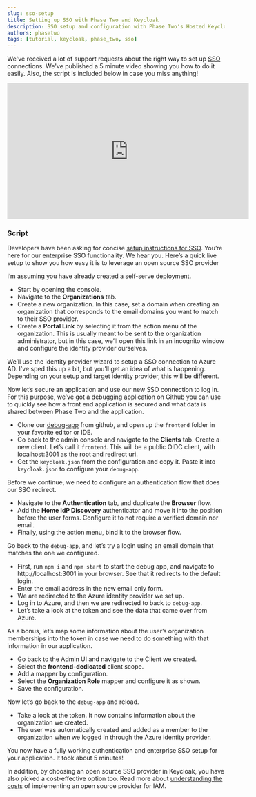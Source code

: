 ```yaml
---
slug: sso-setup
title: Setting up SSO with Phase Two and Keycloak
description: SSO setup and configuration with Phase Two's Hosted Keycloak offering
authors: phasetwo
tags: [tutorial, keycloak, phase_two, sso]
---
```


We've received a lot of support requests about the right way to set up [SSO](https://phasetwo.io/product/sso/) connections. We've published a 5 minute video showing you how to do it easily. Also, the script is included below in case you miss anything!

<iframe width="560" height="315" src="https://www.youtube.com/embed/wAeT07JGhOI" title="YouTube video player" frameborder="0" allow="accelerometer; autoplay; clipboard-write; encrypted-media; gyroscope; picture-in-picture" allowfullscreen></iframe>

<!--truncate-->

### Script

Developers have been asking for concise [setup instructions for SSO](https://phasetwo.io/docs/sso/). You’re here for our enterprise SSO functionality. We hear you. Here’s a quick live setup to show you how easy it is to leverage an open source SSO provider

I’m assuming you have already created a self-serve deployment.

- Start by opening the console.
- Navigate to the **Organizations** tab.
- Create a new organization. In this case, set a domain when creating an organization that corresponds to the email domains you want to match to their SSO provider.
- Create a **Portal Link** by selecting it from the action menu of the organization. This is usually meant to be sent to the organization administrator, but in this case, we’ll open this link in an incognito window and configure the identity provider ourselves.

We’ll use the identity provider wizard to setup a SSO connection to Azure AD. I’ve sped this up a bit, but you’ll get an idea of what is happening. Depending on your setup and target identity provider, this will be different.

Now let’s secure an application and use our new SSO connection to log in. For this purpose, we’ve got a debugging application on Github you can use to quickly see how a front end application is secured and what data is shared between Phase Two and the application.

- Clone our [debug-app](https://github.com/p2-inc/debug-app) from github, and open up the `frontend` folder in your favorite editor or IDE.
- Go back to the admin console and navigate to the **Clients** tab. Create a new client. Let’s call it `frontend`. This will be a public OIDC client, with localhost:3001 as the root and redirect uri.
- Get the `keycloak.json` from the configuration and copy it. Paste it into `keycloak.json` to configure your `debug-app`.

Before we continue, we need to configure an authentication flow that does our SSO redirect.

- Navigate to the **Authentication** tab, and duplicate the **Browser** flow.
- Add the **Home IdP Discovery** authenticator and move it into the position before the user forms. Configure it to not require a verified domain nor email.
- Finally, using the action menu, bind it to the browser flow.

Go back to the `debug-app`, and let’s try a login using an email domain that matches the one we configured.

- First, run `npm i` and `npm start` to start the debug app, and navigate to http://localhost:3001 in your browser. See that it redirects to the default login.
- Enter the email address in the new email only form.
- We are redirected to the Azure identity provider we set up.
- Log in to Azure, and then we are redirected to back to `debug-app`.
- Let’s take a look at the token and see the data that came over from Azure.

As a bonus, let’s map some information about the user’s organization memberships into the token in case we need to do something with that information in our application.

- Go back to the Admin UI and navigate to the Client we created.
- Select the **frontend-dedicated** client scope.
- Add a mapper by configuration.
- Select the **Organization Role** mapper and configure it as shown.
- Save the configuration.

Now let’s go back to the `debug-app` and reload.

- Take a look at the token. It now contains information about the organization we created.
- The user was automatically created and added as a member to the organization when we logged in through the Azure identity provider.

You now have a fully working authentication and enterprise SSO setup for your application. It took about 5 minutes!

In addition, by choosing an open source SSO provider in Keycloak, you have also picked a cost-effective option too. Read more about [understanding the costs](https://phasetwo.io/blog/open-source-iam/) of implementing an open source provider for IAM.

